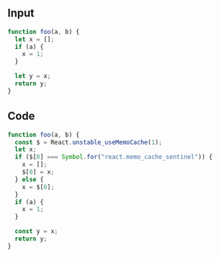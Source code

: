 
## Input

```javascript
function foo(a, b) {
  let x = [];
  if (a) {
    x = 1;
  }

  let y = x;
  return y;
}

```

## Code

```javascript
function foo(a, b) {
  const $ = React.unstable_useMemoCache(1);
  let x;
  if ($[0] === Symbol.for("react.memo_cache_sentinel")) {
    x = [];
    $[0] = x;
  } else {
    x = $[0];
  }
  if (a) {
    x = 1;
  }

  const y = x;
  return y;
}

```
      